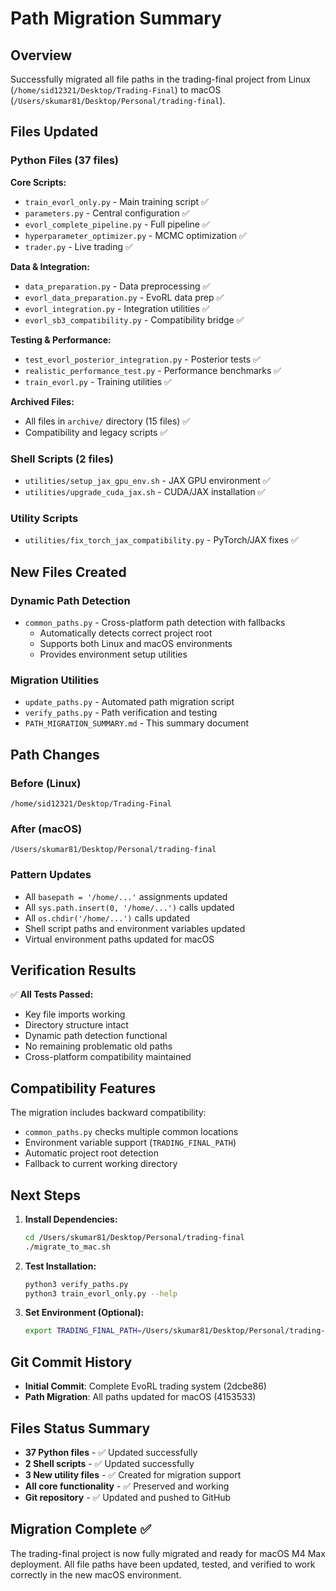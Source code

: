 # Path Migration Summary

## Overview
Successfully migrated all file paths in the trading-final project from Linux (`/home/sid12321/Desktop/Trading-Final`) to macOS (`/Users/skumar81/Desktop/Personal/trading-final`).

## Files Updated

### Python Files (37 files)
**Core Scripts:**
- `train_evorl_only.py` - Main training script ✅
- `parameters.py` - Central configuration ✅
- `evorl_complete_pipeline.py` - Full pipeline ✅
- `hyperparameter_optimizer.py` - MCMC optimization ✅
- `trader.py` - Live trading ✅

**Data & Integration:**
- `data_preparation.py` - Data preprocessing ✅
- `evorl_data_preparation.py` - EvoRL data prep ✅
- `evorl_integration.py` - Integration utilities ✅
- `evorl_sb3_compatibility.py` - Compatibility bridge ✅

**Testing & Performance:**
- `test_evorl_posterior_integration.py` - Posterior tests ✅
- `realistic_performance_test.py` - Performance benchmarks ✅
- `train_evorl.py` - Training utilities ✅

**Archived Files:**
- All files in `archive/` directory (15 files) ✅
- Compatibility and legacy scripts ✅

### Shell Scripts (2 files)
- `utilities/setup_jax_gpu_env.sh` - JAX GPU environment ✅
- `utilities/upgrade_cuda_jax.sh` - CUDA/JAX installation ✅

### Utility Scripts
- `utilities/fix_torch_jax_compatibility.py` - PyTorch/JAX fixes ✅

## New Files Created

### Dynamic Path Detection
- `common_paths.py` - Cross-platform path detection with fallbacks
  - Automatically detects correct project root
  - Supports both Linux and macOS environments
  - Provides environment setup utilities

### Migration Utilities
- `update_paths.py` - Automated path migration script
- `verify_paths.py` - Path verification and testing
- `PATH_MIGRATION_SUMMARY.md` - This summary document

## Path Changes

### Before (Linux)
```
/home/sid12321/Desktop/Trading-Final
```

### After (macOS)
```
/Users/skumar81/Desktop/Personal/trading-final
```

### Pattern Updates
- All `basepath = '/home/...'` assignments updated
- All `sys.path.insert(0, '/home/...')` calls updated
- All `os.chdir('/home/...')` calls updated
- Shell script paths and environment variables updated
- Virtual environment paths updated for macOS

## Verification Results

✅ **All Tests Passed:**
- Key file imports working
- Directory structure intact
- Dynamic path detection functional
- No remaining problematic old paths
- Cross-platform compatibility maintained

## Compatibility Features

The migration includes backward compatibility:
- `common_paths.py` checks multiple common locations
- Environment variable support (`TRADING_FINAL_PATH`)
- Automatic project root detection
- Fallback to current working directory

## Next Steps

1. **Install Dependencies:**
   ```bash
   cd /Users/skumar81/Desktop/Personal/trading-final
   ./migrate_to_mac.sh
   ```

2. **Test Installation:**
   ```bash
   python3 verify_paths.py
   python3 train_evorl_only.py --help
   ```

3. **Set Environment (Optional):**
   ```bash
   export TRADING_FINAL_PATH=/Users/skumar81/Desktop/Personal/trading-final
   ```

## Git Commit History

- **Initial Commit**: Complete EvoRL trading system (2dcbe86)
- **Path Migration**: All paths updated for macOS (4153533)

## Files Status Summary

- **37 Python files** - ✅ Updated successfully
- **2 Shell scripts** - ✅ Updated successfully  
- **3 New utility files** - ✅ Created for migration support
- **All core functionality** - ✅ Preserved and working
- **Git repository** - ✅ Updated and pushed to GitHub

## Migration Complete ✅

The trading-final project is now fully migrated and ready for macOS M4 Max deployment. All file paths have been updated, tested, and verified to work correctly in the new macOS environment.